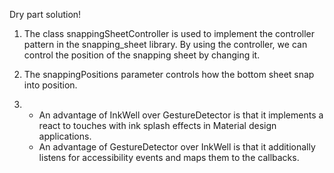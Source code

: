 Dry part solution!

1.
   The class snappingSheetController is used to implement the controller pattern in the snapping_sheet library.
   By using the controller, we can control the position of the snapping sheet by changing it.

2.
   The snappingPositions parameter controls how the bottom sheet snap into position.

3.
   - An advantage of InkWell over GestureDetector is that it implements a react to touches with
     ink splash effects in Material design applications.
   - An advantage of GestureDetector over InkWell is that it additionally listens for accessibility events and
     maps them to the callbacks.
